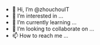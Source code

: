 - 👋 Hi, I’m @zhouchouIT
- 👀 I’m interested in ...
- 🌱 I’m currently learning ...
- 💞️ I’m looking to collaborate on ...
- 📫 How to reach me ...

<!---
zhouchouIT/zhouchouIT is a ✨ special ✨ repository because its `README.md` (this file) appears on your GitHub profile.
You can click the Preview link to take a look at your changes.
--->
